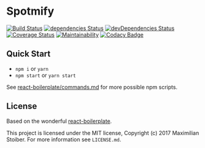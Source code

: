 # Spotmify

[![Build Status](https://travis-ci.org/Kageetai/Spotmify.svg?branch=master)](https://travis-ci.org/Kageetai/Spotmify)
[![dependencies Status](https://david-dm.org/kageetai/spotmify/status.svg)](https://david-dm.org/kageetai/spotmify)
[![devDependencies Status](https://david-dm.org/kageetai/spotmify/dev-status.svg)](https://david-dm.org/kageetai/spotmify?type=dev)
[![Coverage Status](https://coveralls.io/repos/github/Kageetai/Spotmify/badge.svg?branch=master)](https://coveralls.io/github/Kageetai/Spotmify?branch=master)
[![Maintainability](https://api.codeclimate.com/v1/badges/89ff4eff92356b364e72/maintainability)](https://codeclimate.com/github/Kageetai/Spotmify/maintainability)
[![Codacy Badge](https://api.codacy.com/project/badge/Grade/78e5e4859b314b04b54330f556a7d606)](https://www.codacy.com/app/Kageetai/Spotmify?utm_source=github.com&amp;utm_medium=referral&amp;utm_content=Kageetai/Spotmify&amp;utm_campaign=Badge_Grade)

## Quick Start

- `npm i` or `yarn`
- `npm start` or `yarn start`

See [react-boilerplate/commands.md](https://github.com/react-boilerplate/react-boilerplate/blob/master/docs/general/commands.md)
for more possible npm scripts.

## License

Based on the wonderful [react-boilerplate](https://github.com/react-boilerplate/react-boilerplate).

This project is licensed under the MIT license, Copyright (c) 2017 Maximilian
Stoiber. For more information see `LICENSE.md`.
